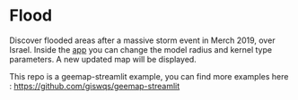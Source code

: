 # Flood
Discover flooded areas after a massive storm event in Merch 2019, over Israel.
Inside the [app](https://share.streamlit.io/ofirmazor/flood/main/FloodAreasApp.py) you can change the model radius and kernel type parameters. A new updated map will be displayed.


This repo is a geemap-streamlit example, you can find more examples here : https://github.com/giswqs/geemap-streamlit
